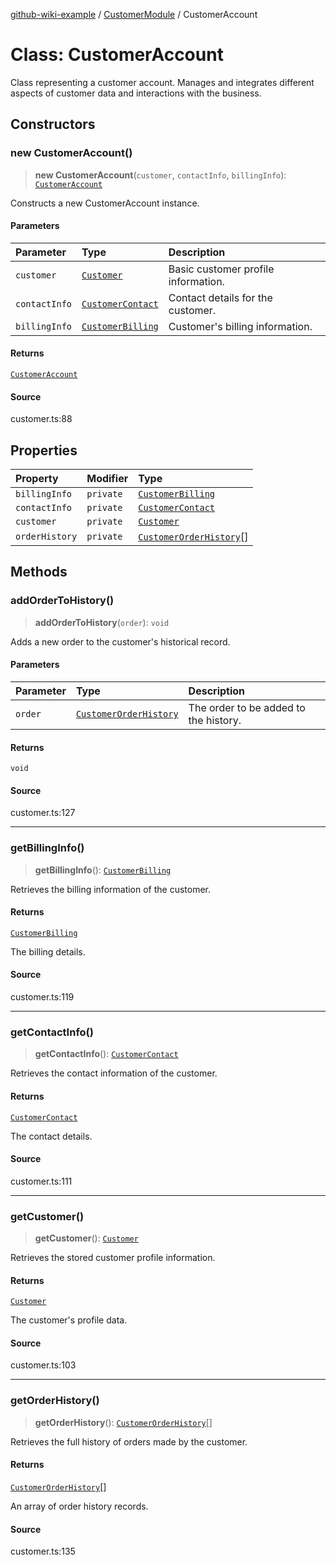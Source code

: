 [github-wiki-example](../wiki/Home) / [CustomerModule](../wiki/CustomerModule) / CustomerAccount

# Class: CustomerAccount

Class representing a customer account.
Manages and integrates different aspects of customer data and interactions with the business.

## Constructors

### new CustomerAccount()

> **new CustomerAccount**(`customer`, `contactInfo`, `billingInfo`): [`CustomerAccount`](../wiki/CustomerModule.Class.CustomerAccount)

Constructs a new CustomerAccount instance.

#### Parameters

| Parameter | Type | Description |
| :------ | :------ | :------ |
| `customer` | [`Customer`](../wiki/CustomerModule.Interface.Customer) | Basic customer profile information. |
| `contactInfo` | [`CustomerContact`](../wiki/CustomerModule.Interface.CustomerContact) | Contact details for the customer. |
| `billingInfo` | [`CustomerBilling`](../wiki/CustomerModule.Interface.CustomerBilling) | Customer's billing information. |

#### Returns

[`CustomerAccount`](../wiki/CustomerModule.Class.CustomerAccount)

#### Source

customer.ts:88

## Properties

| Property | Modifier | Type |
| :------ | :------ | :------ |
| `billingInfo` | `private` | [`CustomerBilling`](../wiki/CustomerModule.Interface.CustomerBilling) |
| `contactInfo` | `private` | [`CustomerContact`](../wiki/CustomerModule.Interface.CustomerContact) |
| `customer` | `private` | [`Customer`](../wiki/CustomerModule.Interface.Customer) |
| `orderHistory` | `private` | [`CustomerOrderHistory`](../wiki/CustomerModule.Interface.CustomerOrderHistory)[] |

## Methods

### addOrderToHistory()

> **addOrderToHistory**(`order`): `void`

Adds a new order to the customer's historical record.

#### Parameters

| Parameter | Type | Description |
| :------ | :------ | :------ |
| `order` | [`CustomerOrderHistory`](../wiki/CustomerModule.Interface.CustomerOrderHistory) | The order to be added to the history. |

#### Returns

`void`

#### Source

customer.ts:127

***

### getBillingInfo()

> **getBillingInfo**(): [`CustomerBilling`](../wiki/CustomerModule.Interface.CustomerBilling)

Retrieves the billing information of the customer.

#### Returns

[`CustomerBilling`](../wiki/CustomerModule.Interface.CustomerBilling)

The billing details.

#### Source

customer.ts:119

***

### getContactInfo()

> **getContactInfo**(): [`CustomerContact`](../wiki/CustomerModule.Interface.CustomerContact)

Retrieves the contact information of the customer.

#### Returns

[`CustomerContact`](../wiki/CustomerModule.Interface.CustomerContact)

The contact details.

#### Source

customer.ts:111

***

### getCustomer()

> **getCustomer**(): [`Customer`](../wiki/CustomerModule.Interface.Customer)

Retrieves the stored customer profile information.

#### Returns

[`Customer`](../wiki/CustomerModule.Interface.Customer)

The customer's profile data.

#### Source

customer.ts:103

***

### getOrderHistory()

> **getOrderHistory**(): [`CustomerOrderHistory`](../wiki/CustomerModule.Interface.CustomerOrderHistory)[]

Retrieves the full history of orders made by the customer.

#### Returns

[`CustomerOrderHistory`](../wiki/CustomerModule.Interface.CustomerOrderHistory)[]

An array of order history records.

#### Source

customer.ts:135
